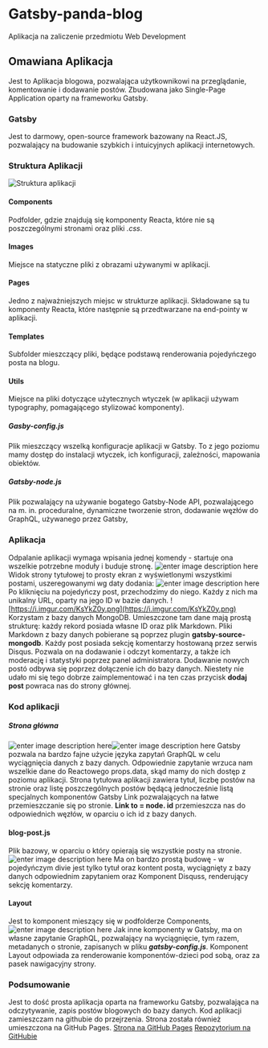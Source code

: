 # Gatsby-panda-blog
Aplikacja na zaliczenie przedmiotu Web Development

## Omawiana Aplikacja
Jest to Aplikacja blogowa, pozwalająca użytkownikowi na przeglądanie, komentowanie i dodawanie postów. Zbudowana  jako Single-Page Application oparty na frameworku Gatsby.

### Gatsby
Jest to darmowy, open-source framework bazowany na React.JS, pozwalający na budowanie szybkich i intuicyjnych aplikacji internetowych.

 ### Struktura Aplikacji
 ![Struktura aplikacji](https://i.imgur.com/HS0F7PU.png)
 #### Components
 Podfolder, gdzie znajdują się komponenty Reacta, które nie są poszczególnymi stronami oraz pliki *.css*.
 #### Images
 Miejsce na statyczne pliki z obrazami używanymi w aplikacji.
 #### Pages
 Jedno z najważniejszych miejsc w strukturze aplikacji. Składowane są tu komponenty Reacta, które następnie są przedtwarzane na end-pointy w aplikacji.
 #### Templates
 Subfolder mieszczący pliki, będące podstawą renderowania pojedyńczego posta na blogu.
 #### Utils
Miejsce na pliki dotyczące użytecznych wtyczek (w aplikacji używam typography, pomagającego stylizować komponenty).
##### Gasby-config.js
Plik mieszczący wszelką konfiguracje aplikacji w Gatsby. To  z jego poziomu mamy dostęp do instalacji wtyczek, ich konfiguracji, zależności, mapowania obiektów.
##### Gatsby-node.js
Plik pozwalający na używanie bogatego Gatsby-Node API, pozwalającego na m. in. proceduralne, dynamiczne tworzenie stron, dodawanie węzłów do GraphQL, używanego przez Gatsby, 
### Aplikacja
Odpalanie aplikacji wymaga wpisania jednej komendy -  startuje ona wszelkie potrzebne moduły i buduje stronę.
![enter image description here](https://i.imgur.com/uMXMCFs.png)
Widok strony tytułowej to prosty ekran z wyświetlonymi wszystkimi postami, uszeregowanymi wg daty dodania:
![enter image description here](https://i.imgur.com/MWlab47.png)
Po kliknięciu na pojedyńczy post, przechodzimy do niego. Każdy z nich ma unikalny URL, oparty na jego ID w bazie danych.
![https://i.imgur.com/KsYkZ0y.png](https://i.imgur.com/KsYkZ0y.png)
Korzystam z bazy danych MongoDB. Umieszczone tam dane mają prostą strukturę: każdy rekord posiada własne ID oraz plik Markdown.
Pliki Markdown z bazy danych pobierane są poprzez plugin **gatsby-source-mongodb**.
Każdy post posiada sekcję komentarzy hostowaną przez serwis Disqus. Pozwala on na dodawanie i odczyt komentarzy, a także ich moderację i statystyki poprzez panel administratora.
Dodawanie nowych postó odbywa się poprzez dołączenie ich do bazy danych. Niestety nie udało mi się tego dobrze zaimplementować i na ten czas przycisk **dodaj post** powraca nas do strony głównej.
### Kod aplikacji
##### Strona główna
![enter image description here](https://i.imgur.com/P1fvqKX.png)![enter image description here](https://i.imgur.com/lr5zvBF.png)
Gatsby pozwala na bardzo fajne użycie języka zapytań GraphQL w celu wyciągnięcia danych z bazy danych. Odpowiednie zapytanie wrzuca nam wszelkie dane do Reactowego props.data, skąd mamy do nich dostęp z poziomu aplikacji.
Strona tytułowa aplikacji zawiera tytuł, liczbę postów na stronie oraz listę poszczególnych postów będącą jednocześnie listą specjalnych komponentów Gatsby Link pozwalających na łatwe przemieszczanie się po stronie.  **Link to = node. id** przemieszcza nas do odpowiednich węzłów, w oparciu o ich id z bazy danych. 
#### blog-post.js
Plik bazowy, w oparciu o który opierają się wszystkie posty na stronie.
![enter image description here](https://i.imgur.com/SCGfB0m.png)
Ma on bardzo prostą budowę - w pojedyńczym divie jest tylko tytuł oraz kontent posta, wyciągnięty z bazy danych odpowiednim zapytaniem oraz Komponent Disquss, renderujący sekcję komentarzy.
#### Layout
Jest to komponent mieszący się w podfolderze Components, ![enter image description here](https://i.imgur.com/wg6haKz.png)
Jak inne komponenty w Gatsby, ma on własne zapytanie GraphQL, pozwalający na wyciągnięcie, tym razem, metadanych o stronie, zapisanych w pliku ***gatsby-config.js***.
Komponent Layout odpowiada za renderowanie komponentów-dzieci pod sobą, oraz za pasek nawigacyjny strony. 
### Podsumowanie
Jest to dość prosta aplikacja oparta na frameworku Gatsby, pozwalająca na odczytywanie, zapis postów blogowych do bazy danych. Kod aplikacji zamieszczam na githubie do przejrzenia. Strona została również umieszczona na GitHub Pages.
[Strona na GitHub Pages](https://darq37.github.io/gatsby-panda-blog/)
[Repozytorium na GitHubie](https://github.com/darq37/gatsby-panda-blog)
